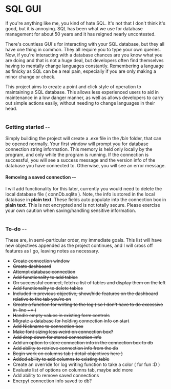 # SQL GUI

If you're anything like me, you kind of hate SQL. It's not that I don't think it's good, but it is annoying. SQL has been what we use for database management for about 50 years and it has reigned nearly uncontested.

There's countless GUI's for interacting with your SQL database, but they all have one thing in common. They all require you to type your own queries. Now, if you're interacting with a database chances are you know what you are doing and that is not a huge deal, but developers often find themselves having to mentally change languages constantly. Remembering a language as finicky as SQL can be a real pain, especially if you are only making a minor change or check.

This project aims to create a point and click style of operation to maintaining a SQL database. This allows less experienced users to aid in maintenance in a low danger manner, as well as allows developers to carry out simple actions easily, without needing to change languages in their head.

#

### Getting started --

Simply building the project will create a .exe file in the _/bin_ folder, that can be opened normally. Your first window will prompt you for database connection string information. This memory is held only locally by the program, and only while the program is running. If the connection is successful, you will see a success message and the version info of the database you have connected to. Otherwise, you will see an error message.

#### Removing a saved connection --

I will add functionality for this later, currently you would need to delete the local database file ( connDb.sqlite ). Note, the info is stored in the local database in **plain text**. These fields auto populate into the connection box in **plain text**. This is not encrypted and is not totally secure. Please exercise your own caution when saving/handling sensitive information.

#

### To-do --

These are, in semi-particular order, my immediate goals. This list will have new objectives appended as the project continues, and I will cross off features as I go, leaving notes as necessary.

- ~~Create connection window~~
- ~~Create dashboard~~
- ~~Attempt database connection~~
- ~~Add functionality to add tables~~
- ~~On successful connect, fetch a list of tables and display them on the left~~
- ~~Add functionality to delete tables~~
- ~~Included in previous objective, show/hide features on the dashboard relative to the tab you're on~~
- ~~Create a function for writing to the log ( so I don't have to do excessive in-line += )~~
- ~~Handle empty values in existing form controls~~
- ~~Migrate a database for holding connection info on start~~
- ~~Add Nickname to connection box~~
- ~~Make font sizing less weird on connection box?~~
- ~~Add drop down for stored connection info~~
- ~~Add an option to store connection info in the connection box to db~~
- ~~Add ability to retrieve connection info from the db~~
- ~~Begin work on columns tab ( detail objectives here )~~
- ~~Added ability to add columns to existing table~~
- Create an override for log writing function to take a color ( for fun :D )
- Evaluate list of options on columns tab, maybe add more
- Add ability to remove saved connections
- Encrpyt connection info saved to db?
